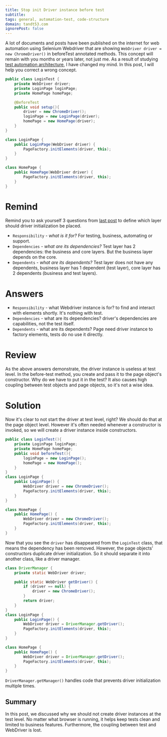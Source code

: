 ```yaml
---
title: Stop init Driver instance before test
subtitle: 
tags: general, automation-test, code-structure
domain: tandt53.com
ignorePost: false
---
```


A lot of documents and posts have been published on the internet for web automation using Selenium Webdriver that are showing `WebDriver driver = new ChromeDriver()` in beforeTest annotated methods. This concept will remain with you months or years later, not just me. As a result of studying [test automation architecture](https://tandt53.com/test-automation-architecture), I have changed my mind. In this post, I will help you correct a wrong concept.

```java
public class LoginTest {
    private WebDriver driver;
    private LoginPage loginPage;
    private HomePage homePage;

    @BeforeTest
    public void setup(){
        driver = new ChromeDriver();
        loginPage = new LoginPage(driver);
        homePage = new HomePage(driver);
    }
}

class LoginPage {
    public LoginPage(WebDriver driver) {
        PageFactory.initElements(driver, this);
    }
}

class HomePage {
    public HomePage(WebDriver driver) {
        PageFactory.initElements(driver, this);
    }
}
```

# Remind 
Remind you to ask yourself 3 questions from [last post](https://tandt53.com/test-automation-architecture#heading-layers-principles) to define which layer should driver initialization be placed.
- `Responsibility` - *what is it for?* For testing, business, automating or support.
- `Dependencies` - *what are its dependencies?* Test layer has 2 dependencies: the business and core layers. But the business layer depends on the core.
- `Dependents` - *what are its dependents?* Test layer does not have any dependents, business layer has 1 dependent (test layer), core layer has 2 dependents (business and test layers).

# Answers
- `Responsibility` - what Webdriver instance is for? to find and interact with elements shortly. It's nothing with test.
- `Dependencies` - what are its dependencies? driver's dependencies are capabilities, not the test itself.
- `Dependents` - what are its dependents? Page need driver instance to factory elements, tests do no use it directly. 

# Review 
As the above answers demonstrate, the driver instance is useless at test level. In the before-test method, you create and pass it to the page object's constructor. Why do we have to put it in the test? It also causes high coupling between test objects and page objects, so it's not a wise idea.

# Solution

Now it's clear to not start the driver at test level, right? We should do that at the page object level. However it's often needed whenever a constructor is invoked, so we will create a driver instance inside constructors.

```java
public class LoginTest(){
    private LoginPage loginPage;
    private HomePage homePage;
    public void beforeTest(){
        loginPage = new LoginPage();
        homePage = new HomePage();
    }
}
class LoginPage {
    public LoginPage() {
        WebDriver driver = new ChromeDriver();
        PageFactory.initElements(driver, this);
    }
}

class HomePage {
    public HomePage() {
        WebDriver driver = new ChromeDriver();
        PageFactory.initElements(driver, this);
    }
}
```

Now that you see the `driver` has disappeared from the `LoginTest` class, that means the dependency has been removed. However, the page objects' constructors duplicate driver initialization. So it should separate it into another class, like a driver manager.

```java
class DriverManager {
    private static WebDriver driver;

    public static WebDriver getDriver() {
        if (driver == null) {
            driver = new ChromeDriver();
        }
        return driver;
    }
}
class LoginPage {
    public LoginPage() {
        WebDriver driver = DriverManager.getDriver();
        PageFactory.initElements(driver, this);
    }
}

class HomePage {
    public HomePage() {
        WebDriver driver = DriverManager.getDriver();
        PageFactory.initElements(driver, this);
    }
}
```

`DriverManager.getManager()` handles code that prevents driver initialization multiple times. 

## Summary

In this post, we discussed why we should not create driver instances at the test level. No matter what browser is running, it helps keep tests clean and limited to business features. Furthermore, the coupling between test and WebDriver is lost.
